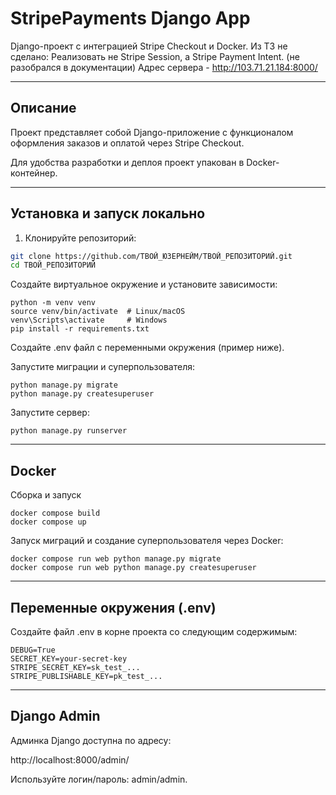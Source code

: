 # StripePayments Django App

Django-проект с интеграцией Stripe Checkout и Docker.
Из ТЗ не сделано:
Реализовать не Stripe Session, а Stripe Payment Intent. (не разобрался в документации)
Адрес сервера - http://103.71.21.184:8000/


---

## Описание

Проект представляет собой Django-приложение с функционалом оформления заказов и оплатой через Stripe Checkout.  

Для удобства разработки и деплоя проект упакован в Docker-контейнер.

---

## Установка и запуск локально

1. Клонируйте репозиторий:

```bash
git clone https://github.com/ТВОЙ_ЮЗЕРНЕЙМ/ТВОЙ_РЕПОЗИТОРИЙ.git
cd ТВОЙ_РЕПОЗИТОРИЙ
```
Создайте виртуальное окружение и установите зависимости:

```
python -m venv venv
source venv/bin/activate  # Linux/macOS
venv\Scripts\activate     # Windows
pip install -r requirements.txt
```
Создайте .env файл с переменными окружения (пример ниже).

Запустите миграции и суперпользователя:

```
python manage.py migrate
python manage.py createsuperuser
```
Запустите сервер:

```
python manage.py runserver
```

---

## Docker
Сборка и запуск
```
docker compose build
docker compose up
```
Запуск миграций и создание суперпользователя через Docker:
```
docker compose run web python manage.py migrate
docker compose run web python manage.py createsuperuser
```

---

## Переменные окружения (.env)
Создайте файл .env в корне проекта со следующим содержимым:

```
DEBUG=True
SECRET_KEY=your-secret-key
STRIPE_SECRET_KEY=sk_test_...
STRIPE_PUBLISHABLE_KEY=pk_test_...
```

---

## Django Admin
Админка Django доступна по адресу:

http://localhost:8000/admin/

Используйте логин/пароль: admin/admin.
